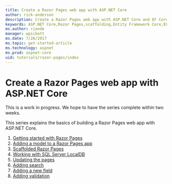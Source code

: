 ```yaml
---
title: Create a Razor Pages web app with ASP.NET Core
author: rick-anderson
description: Create a Razor Pages web app with ASP.NET Core and EF Core.
keywords: ASP.NET Core,Razor Pages,scaffolding,Entity Framework Core,EF,EF Core,database
ms.author: riande
manager: wpickett
ms.date: 7/26/2017
ms.topic: get-started-article
ms.technology: aspnet
ms.prod: aspnet-core
uid: tutorials/razor-pages/index
---
```



# Create a Razor Pages web app with ASP.NET Core

This is a work in progress. We hope to have the series complete within two weeks.

This series explains the basics of building a Razor Pages web app with ASP.NET Core.

1. [Getting started with Razor Pages](xref:tutorials/razor-pages/razor-pages-start)
1. [Adding a model to a Razor Pages app](xref:tutorials/razor-pages/model)
1. [Scaffolded Razor Pages](xref:tutorials/razor-pages/page)
1. [Working with SQL Server LocalDB](xref:tutorials/razor-pages/sql)
1. [Updating the pages](xref:tutorials/razor-pages/da1)
1. [Adding search](xref:tutorials/razor-pages/search)
1. [Adding a new field](xref:tutorials/razor-pages/new-field)
1. [Adding validation](xref:tutorials/razor-pages/validation)

